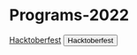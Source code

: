 # Programs-2022
<a href="#" class="button big">Hacktoberfest</a>
<button class="button" type="submit">Hacktoberfest</button>
